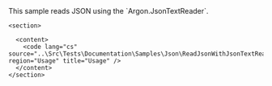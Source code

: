 <?xml version="1.0" encoding="utf-8"?>
<topic id="ReadJsonWithJsonTextReader" revisionNumber="1">
  <developerConceptualDocument xmlns="http://ddue.schemas.microsoft.com/authoring/2003/5" xmlns:xlink="http://www.w3.org/1999/xlink">This sample reads JSON using the `Argon.JsonTextReader`.

    <section>

      <content>
        <code lang="cs" source="..\Src\Tests\Documentation\Samples\Json\ReadJsonWithJsonTextReader.cs" region="Usage" title="Usage" />
      </content>
    </section>